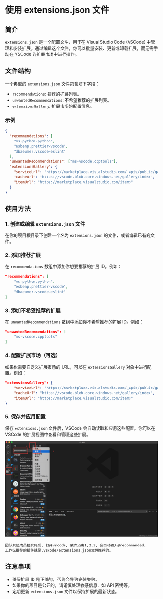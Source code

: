 # 使用 extensions.json 文件

## 简介

`extensions.json` 是一个配置文件，用于在 Visual Studio Code (VSCode) 中管理和安装扩展。通过编辑这个文件，你可以批量安装、更新或卸载扩展，而无需手动在 VSCode 的扩展市场中进行操作。

## 文件结构

一个典型的 `extensions.json` 文件包含以下字段：

- `recommendations`: 推荐的扩展列表。
- `unwantedRecommendations`: 不希望推荐的扩展列表。
- `extensionsGallery`: 扩展市场的配置信息。

### 示例

```json
{
  "recommendations": [
    "ms-python.python",
    "esbenp.prettier-vscode",
    "dbaeumer.vscode-eslint"
  ],
  "unwantedRecommendations": ["ms-vscode.cpptools"],
  "extensionsGallery": {
    "serviceUrl": "https://marketplace.visualstudio.com/_apis/public/gallery",
    "cacheUrl": "https://vscode.blob.core.windows.net/gallery/index",
    "itemUrl": "https://marketplace.visualstudio.com/items"
  }
}
```

## 使用方法

### 1. 创建或编辑 `extensions.json` 文件

在你的项目根目录下创建一个名为 `extensions.json` 的文件，或者编辑已有的文件。

### 2. 添加推荐扩展

在 `recommendations` 数组中添加你想要推荐的扩展 ID。例如：

```json
"recommendations": [
    "ms-python.python",
    "esbenp.prettier-vscode",
    "dbaeumer.vscode-eslint"
]
```

### 3. 添加不希望推荐的扩展

在 `unwantedRecommendations` 数组中添加你不希望推荐的扩展 ID。例如：

```json
"unwantedRecommendations": [
    "ms-vscode.cpptools"
]
```

### 4. 配置扩展市场（可选）

如果你需要自定义扩展市场的 URL，可以在 `extensionsGallery` 对象中进行配置。例如：

```json
"extensionsGallery": {
    "serviceUrl": "https://marketplace.visualstudio.com/_apis/public/gallery",
    "cacheUrl": "https://vscode.blob.core.windows.net/gallery/index",
    "itemUrl": "https://marketplace.visualstudio.com/items"
}
```

### 5. 保存并应用配置

保存 `extensions.json` 文件后，VSCode 会自动读取和应用这些配置。你可以在 VSCode 的扩展视图中查看和管理这些扩展。

![](https://raw.githubusercontent.com/XiaoWendell/XiaoWendell.github.io/master/_posts/images/使用%20extensions.json%20文件/2024-11-21-11-04-04.png)

```
团队其他成员拉代码后, 打开vscode, 依次点击1,2,3, 会自动输入@recommended,
工作区推荐的插件就是.vscode/extensions.json文件推荐的。
```

## 注意事项

- 确保扩展 ID 是正确的，否则会导致安装失败。
- 如果你的项目是公开的，请谨慎处理敏感信息，如 API 密钥等。
- 定期更新 `extensions.json` 文件以保持扩展的最新状态。
